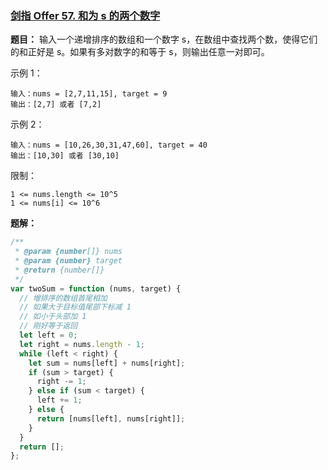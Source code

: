 ### [剑指 Offer 57. 和为 s 的两个数字](https://leetcode-cn.com/problems/he-wei-sde-liang-ge-shu-zi-lcof/)

**题目：** 输入一个递增排序的数组和一个数字 s，在数组中查找两个数，使得它们的和正好是 s。如果有多对数字的和等于 s，则输出任意一对即可。

示例 1：

```
输入：nums = [2,7,11,15], target = 9
输出：[2,7] 或者 [7,2]
```

示例 2：

```
输入：nums = [10,26,30,31,47,60], target = 40
输出：[10,30] 或者 [30,10]
```

限制：

```
1 <= nums.length <= 10^5
1 <= nums[i] <= 10^6
```

**题解：**

```js
/**
 * @param {number[]} nums
 * @param {number} target
 * @return {number[]}
 */
var twoSum = function (nums, target) {
  // 增排序的数组首尾相加
  // 如果大于目标值尾部下标减 1
  // 如小于头部加 1
  // 刚好等于返回
  let left = 0;
  let right = nums.length - 1;
  while (left < right) {
    let sum = nums[left] + nums[right];
    if (sum > target) {
      right -= 1;
    } else if (sum < target) {
      left += 1;
    } else {
      return [nums[left], nums[right]];
    }
  }
  return [];
};
```
